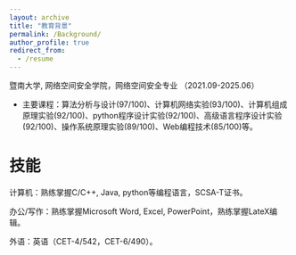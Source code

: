 ```yaml
---
layout: archive
title: "教育背景"
permalink: /Background/
author_profile: true
redirect_from:
  - /resume
---
```

暨南大学, 网络空间安全学院，网络空间安全专业 （2021.09-2025.06）
* 主要课程：算法分析与设计(97/100)、计算机网络实验(93/100)、计算机组成原理实验(92/100)、python程序设计实验(92/100)、高级语言程序设计实验(92/100)、操作系统原理实验(89/100)、Web编程技术(85/100)等。


# 技能
计算机：熟练掌握C/C++, Java, python等编程语言，SCSA-T证书。

办公/写作：熟练掌握Microsoft Word, Excel, PowerPoint，熟练掌握LateX编辑。

外语：英语（CET-4/542，CET-6/490）。
